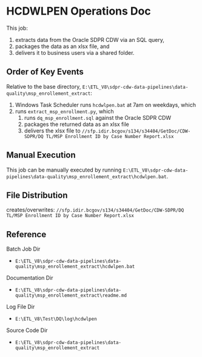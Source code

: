 # HCDWLPEN Operations Doc
This job: 
1. extracts data from the Oracle SDPR CDW via an SQL query,
2. packages the data as an xlsx file, and 
3. delivers it to business users via a shared folder.

## Order of Key Events
Relative to the base directory, `E:\ETL_V8\sdpr-cdw-data-pipelines\data-quality\msp_enrollement_extract`:
1. Windows Task Scheduler runs `hcdwlpen.bat` at 7am on weekdays, which
2. runs `extract_msp_enrollment.py`, which
    1. runs `dq_msp_enrollment.sql` against the Oracle SDPR CDW
    2. packages the returned data as an xlsx file
    3. delivers the xlsx file to `//sfp.idir.bcgov/s134/s34404/GetDoc/CDW-SDPR/DQ TL/MSP Enrollment ID by Case Number Report.xlsx`

## Manual Execution
This job can be manually executed by running `E:\ETL_V8\sdpr-cdw-data-pipelines\data-quality\msp_enrollement_extract\hcdwlpen.bat`.

## File Distribution
creates/overwrites: `//sfp.idir.bcgov/s134/s34404/GetDoc/CDW-SDPR/DQ TL/MSP Enrollment ID by Case Number Report.xlsx`

## Reference

Batch Job Dir
* `E:\ETL_V8\sdpr-cdw-data-pipelines\data-quality\msp_enrollement_extract\hcdwlpen.bat`

Documentation Dir
* `E:\ETL_V8\sdpr-cdw-data-pipelines\data-quality\msp_enrollement_extract\readme.md`

Log File Dir
* `E:\ETL_V8\Test\DQ\log\hcdwlpen`

Source Code Dir
* `E:\ETL_V8\sdpr-cdw-data-pipelines\data-quality\msp_enrollement_extract`

